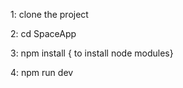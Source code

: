 

1: clone the project

2: cd SpaceApp

3: npm install  { to install node modules}

4: npm run dev   

